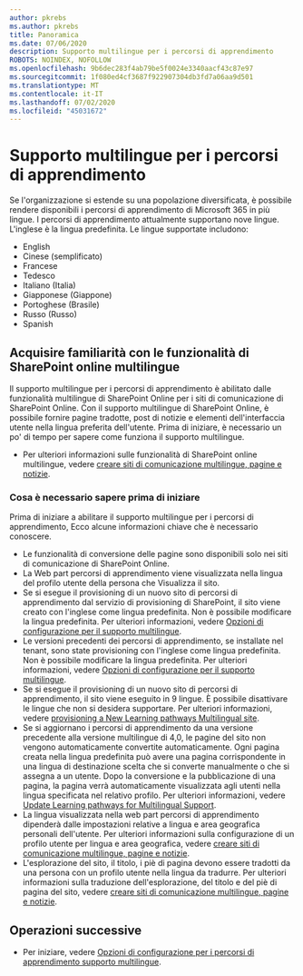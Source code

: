 ```yaml
---
author: pkrebs
ms.author: pkrebs
title: Panoramica
ms.date: 07/06/2020
description: Supporto multilingue per i percorsi di apprendimento
ROBOTS: NOINDEX, NOFOLLOW
ms.openlocfilehash: 9b6dec283f4ab79be5f0024e3340aacf43c87e97
ms.sourcegitcommit: 1f080ed4cf3687f922907304db3fd7a06aa9d501
ms.translationtype: MT
ms.contentlocale: it-IT
ms.lasthandoff: 07/02/2020
ms.locfileid: "45031672"
---
```

# <a name="multilingual-support-for-learning-pathways"></a>Supporto multilingue per i percorsi di apprendimento

Se l'organizzazione si estende su una popolazione diversificata, è possibile rendere disponibili i percorsi di apprendimento di Microsoft 365 in più lingue. I percorsi di apprendimento attualmente supportano nove lingue. L'inglese è la lingua predefinita. Le lingue supportate includono:   

- English    
- Cinese (semplificato)
- Francese
- Tedesco
- Italiano (Italia)
- Giapponese (Giappone)
- Portoghese (Brasile)
- Russo (Russo)
- Spanish

## <a name="get-familiar-with-the-sharepoint-online-multilingual-features"></a>Acquisire familiarità con le funzionalità di SharePoint online multilingue
Il supporto multilingue per i percorsi di apprendimento è abilitato dalle funzionalità multilingue di SharePoint Online per i siti di comunicazione di SharePoint Online.
Con il supporto multilingue di SharePoint Online, è possibile fornire pagine tradotte, post di notizie e elementi dell'interfaccia utente nella lingua preferita dell'utente. Prima di iniziare, è necessario un po' di tempo per sapere come funziona il supporto multilingue. 
- Per ulteriori informazioni sulle funzionalità di SharePoint online multilingue, vedere [creare siti di comunicazione multilingue, pagine e notizie](https://support.office.com/article/2bb7d610-5453-41c6-a0e8-6f40b3ed750c). 

### <a name="what-you-should-know-before-getting-started"></a>Cosa è necessario sapere prima di iniziare 
Prima di iniziare a abilitare il supporto multilingue per i percorsi di apprendimento, Ecco alcune informazioni chiave che è necessario conoscere. 

- Le funzionalità di conversione delle pagine sono disponibili solo nei siti di comunicazione di SharePoint Online.
- La Web part percorsi di apprendimento viene visualizzata nella lingua del profilo utente della persona che Visualizza il sito.   
- Se si esegue il provisioning di un nuovo sito di percorsi di apprendimento dal servizio di provisioning di SharePoint, il sito viene creato con l'inglese come lingua predefinita. Non è possibile modificare la lingua predefinita. Per ulteriori informazioni, vedere [Opzioni di configurazione per il supporto multilingue](https://docs.microsoft.com/office365/customlearning/custom_setupoptions_ml).
- Le versioni precedenti dei percorsi di apprendimento, se installate nel tenant, sono state provisioning con l'inglese come lingua predefinita. Non è possibile modificare la lingua predefinita. Per ulteriori informazioni, vedere [Opzioni di configurazione per il supporto multilingue](https://docs.microsoft.com/office365/customlearning/custom_setupoptions_ml).
- Se si esegue il provisioning di un nuovo sito di percorsi di apprendimento, il sito viene eseguito in 9 lingue. È possibile disattivare le lingue che non si desidera supportare. Per ulteriori informazioni, vedere [provisioning a New Learning pathways Multilingual site](https://docs.microsoft.com/office365/customlearning/custom_provision_ml).  
- Se si aggiornano i percorsi di apprendimento da una versione precedente alla versione multilingue di 4,0, le pagine del sito non vengono automaticamente convertite automaticamente. Ogni pagina creata nella lingua predefinita può avere una pagina corrispondente in una lingua di destinazione scelta che si converte manualmente o che si assegna a un utente. Dopo la conversione e la pubblicazione di una pagina, la pagina verrà automaticamente visualizzata agli utenti nella lingua specificata nel relativo profilo. Per ulteriori informazioni, vedere [Update Learning pathways for Multilingual Support](https://docs.microsoft.com/office365/customlearning/custom_update_ml). 
- La lingua visualizzata nella web part percorsi di apprendimento dipenderà dalle impostazioni relative a lingua e area geografica personali dell'utente. Per ulteriori informazioni sulla configurazione di un profilo utente per lingua e area geografica, vedere [creare siti di comunicazione multilingue, pagine e notizie](https://support.office.com/article/2bb7d610-5453-41c6-a0e8-6f40b3ed750c). 
- L'esplorazione del sito, il titolo, i piè di pagina devono essere tradotti da una persona con un profilo utente nella lingua da tradurre. Per ulteriori informazioni sulla traduzione dell'esplorazione, del titolo e del piè di pagina del sito, vedere [creare siti di comunicazione multilingue, pagine e notizie](https://support.office.com/article/2bb7d610-5453-41c6-a0e8-6f40b3ed750c).

## <a name="next-steps"></a>Operazioni successive
- Per iniziare, vedere [Opzioni di configurazione per i percorsi di apprendimento supporto multilingue](https://docs.microsoft.com/office365/customlearning/custom_setupoptions_ml).